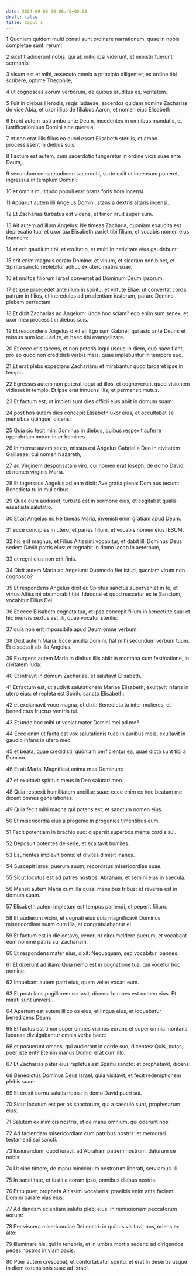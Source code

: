 ```yaml
---
date: 2024-09-06 20:00:46+02:00
draft: false
title: Caput 1
---
```





1 Quoniam quidem multi conati sunt ordinare narrationem, quae in nobis completae sunt, rerum:

2 sicut tradiderunt nobis, qui ab initio ipsi viderunt, et ministri fuerunt sermonis:

3 visum est et mihi, assecuto omnia a principio diligenter, ex ordine tibi scribere, optime Theophile,

4 ut cognoscas eorum verborum, de quibus eruditus es, veritatem.

5 Fuit in diebus Herodis, regis Iudaeae, sacerdos quidam nomine Zacharias de vice Abia, et uxor illius de filiabus Aaron, et nomen eius Elisabeth.

6 Erant autem iusti ambo ante Deum, incedentes in omnibus mandatis, et iustificationibus Domini sine querela,

7 et non erat illis filius eo quod esset Elisabeth sterilis, et ambo processissent in diebus suis.

8 Factum est autem, cum sacerdotio fungeretur in ordine vicis suae ante Deum,

9 secundum consuetudinem sacerdotii, sorte exiit ut incensum poneret, ingressus in templum Domini:

10 et omnis multitudo populi erat orans foris hora incensi.

11 Apparuit autem illi Angelus Domini, stans a dextris altaris incensi.

12 Et Zacharias turbatus est videns, et timor irruit super eum.

13 Ait autem ad illum Angelus: Ne timeas Zacharia, quoniam exaudita est deprecatio tua: et uxor tua Elisabeth pariet tibi filium, et vocabis nomen eius Ioannem:

14 et erit gaudium tibi, et exultatio, et multi in nativitate eius gaudebunt:

15 erit enim magnus coram Domino: et vinum, et siceram non bibet, et Spiritu sancto replebitur adhuc ex utero matris suae:

16 et multos filiorum Israel convertet ad Dominum Deum ipsorum:

17 et ipse praecedet ante illum in spiritu, et virtute Eliae: ut convertat corda patrum in filios, et incredulos ad prudentiam iustorum, parare Domino plebem perfectam.

18 Et dixit Zacharias ad Angelum: Unde hoc sciam? ego enim sum senex, et uxor mea processit in diebus suis.

19 Et respondens Angelus dixit ei: Ego sum Gabriel, qui asto ante Deum: et missus sum loqui ad te, et haec tibi evangelizare.

20 Et ecce eris tacens, et non poteris loqui usque in diem, quo haec fiant, pro eo quod non credidisti verbis meis, quae implebuntur in tempore suo.

21 Et erat plebs expectans Zachariam: et mirabantur quod tardaret ipse in templo.

22 Egressus autem non poterat loqui ad illos, et cognoverunt quod visionem vidisset in templo. Et ipse erat innuens illis, et permansit mutus.

23 Et factum est, ut impleti sunt dies officii eius abiit in domum suam:

24 post hos autem dies concepit Elisabeth uxor eius, et occultabat se mensibus quinque, dicens:

25 Quia sic fecit mihi Dominus in diebus, quibus respexit auferre opprobrium meum inter homines.

26 In mense autem sexto, missus est Angelus Gabriel a Deo in civitatem Galilaeae, cui nomen Nazareth,

27 ad Virginem desponsatam viro, cui nomen erat Ioseph, de domo David, et nomen virginis Maria.

28 Et ingressus Angelus ad eam dixit: Ave gratia plena: Dominus tecum: Benedicta tu in mulieribus.

29 Quae cum audisset, turbata est in sermone eius, et cogitabat qualis esset ista salutatio.

30 Et ait Angelus ei: Ne timeas Maria, invenisti enim gratiam apud Deum.

31 ecce concipies in utero, et paries filium, et vocabis nomen eius IESUM.

32 hic erit magnus, et Filius Altissimi vocabitur, et dabit illi Dominus Deus sedem David patris eius: et regnabit in domo Iacob in aeternum,

33 et regni eius non erit finis.

34 Dixit autem Maria ad Angelum: Quomodo fiet istud, quoniam virum non cognosco?

35 Et respondens Angelus dixit ei: Spiritus sanctus superveniet in te, et virtus Altissimi obumbrabit tibi. Ideoque et quod nascetur ex te Sanctum, vocabitur Filius Dei.

36 Et ecce Elisabeth cognata tua, et ipsa concepit filium in senectute sua: et hic mensis sextus est illi, quae vocatur sterilis:

37 quia non erit impossibile apud Deum omne verbum.

38 Dixit autem Maria: Ecce ancilla Domini, fiat mihi secundum verbum tuum. Et discessit ab illa Angelus.

39 Exurgens autem Maria in diebus illis abiit in montana cum festinatione, in civitatem Iuda:

40 Et intravit in domum Zachariae, et salutavit Elisabeth.

41 Et factum est, ut audivit salutationem Mariae Elisabeth, exultavit infans in utero eius: et repleta est Spiritu sancto Elisabeth:

42 et exclamavit voce magna, et dixit: Benedicta tu inter mulieres, et benedictus fructus ventris tui.

43 Et unde hoc mihi ut veniat mater Domini mei ad me?

44 Ecce enim ut facta est vox salutationis tuae in auribus meis, exultavit in gaudio infans in utero meo.

45 et beata, quae credidisti, quoniam perficientur ea, quae dicta sunt tibi a Domino.

46 Et ait Maria: Magnificat anima mea Dominum:

47 et exultavit spiritus meus in Deo salutari meo.

48 Quia respexit humilitatem ancillae suae: ecce enim ex hoc beatam me dicent omnes generationes.

49 Quia fecit mihi magna qui potens est: et sanctum nomen eius.

50 Et misericordia eius a progenie in progenies timentibus eum.

51 Fecit potentiam in brachio suo: dispersit superbos mente cordis sui.

52 Deposuit potentes de sede, et exaltavit humiles.

53 Esurientes implevit bonis: et divites dimisit inanes.

54 Suscepit Israel puerum suum, recordatus misericordiae suae.

55 Sicut locutus est ad patres nostros, Abraham, et semini eius in saecula.

56 Mansit autem Maria cum illa quasi mensibus tribus: et reversa est in domum suam.

57 Elisabeth autem impletum est tempus pariendi, et peperit filium.

58 Et audierunt vicini, et cognati eius quia magnificavit Dominus misericordiam suam cum illa, et congratulabantur ei.

59 Et factum est in die octavo, venerunt circumcidere puerum, et vocabant eum nomine patris sui Zachariam.

60 Et respondens mater eius, dixit: Nequaquam, sed vocabitur Ioannes.

61 Et dixerunt ad illam: Quia nemo est in cognatione tua, qui vocetur hoc nomine.

62 Innuebant autem patri eius, quem vellet vocari eum.

63 Et postulans pugillarem scripsit, dicens: Ioannes est nomen eius. Et mirati sunt universi.

64 Apertum est autem illico os eius, et lingua eius, et loquebatur benedicens Deum.

65 Et factus est timor super omnes vicinos eorum: et super omnia montana Iudaeae divulgabantur omnia verba haec:

66 et posuerunt omnes, qui audierant in corde suo, dicentes: Quis, putas, puer iste erit? Etenim manus Domini erat cum illo.

67 Et Zacharias pater eius repletus est Spiritu sancto: et prophetavit, dicens:

68 Benedictus Dominus Deus Israel, quia visitavit, et fecit redemptionem plebis suae:

69 Et erexit cornu salutis nobis: in domo David pueri sui.

70 Sicut locutum est per os sanctorum, qui a saeculo sunt, prophetarum eius:

71 Salutem ex inimicis nostris, et de manu omnium, qui oderunt nos:

72 Ad faciendam misericordiam cum patribus nostris: et memorari testamenti sui sancti.

73 Iusiurandum, quod iuravit ad Abraham patrem nostrum, daturum se nobis:

74 Ut sine timore, de manu inimicorum nostrorum liberati, serviamus illi.

75 In sanctitate, et iustitia coram ipso, omnibus diebus nostris.

76 Et tu puer, propheta Altissimi vocaberis: praeibis enim ante faciem Domini parare vias eius:

77 Ad dandam scientiam salutis plebi eius: in remissionem peccatorum eorum:

78 Per viscera misericordiae Dei nostri: in quibus visitavit nos, oriens ex alto:

79 Illuminare his, qui in tenebris, et in umbra mortis sedent: ad dirigendos pedes nostros in viam pacis.

80 Puer autem crescebat, et confortabatur spiritu: et erat in desertis usque in diem ostensionis suae ad Israel.

